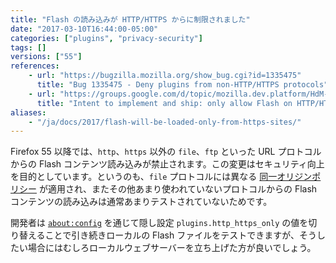 ```yaml
---
title: "Flash の読み込みが HTTP/HTTPS からに制限されました"
date: "2017-03-10T16:44:00-05:00"
categories: ["plugins", "privacy-security"]
tags: []
versions: ["55"]
references:
    - url: "https://bugzilla.mozilla.org/show_bug.cgi?id=1335475"
      title: "Bug 1335475 - Deny plugins from non-HTTP/HTTPS protocols"
    - url: "https://groups.google.com/d/topic/mozilla.dev.platform/HdM-yCnhTYo/discussion"
      title: "Intent to implement and ship: only allow Flash on HTTP/HTTPS sites"
aliases:
    - "/ja/docs/2017/flash-will-be-loaded-only-from-https-sites/"
---
```

Firefox 55 以降では、`http`、`https` 以外の `file`、`ftp` といった URL プロトコルからの Flash コンテンツ読み込みが禁止されます。この変更はセキュリティ向上を目的としています。というのも、`file` プロトコルには異なる [同一オリジンポリシー](https://developer.mozilla.org/ja/docs/Web/Security/Same-origin_policy) が適用され、またその他あまり使われていないプロトコルからの Flash コンテンツの読み込みは通常あまりテストされていないためです。

開発者は [`about:config`](https://support.mozilla.org/kb/about-config-editor-firefox) を通じて隠し設定 `plugins.http_https_only` の値を切り替えることで引き続きローカルの Flash ファイルをテストできますが、そうしたい場合にはむしろローカルウェブサーバーを立ち上げた方が良いでしょう。
